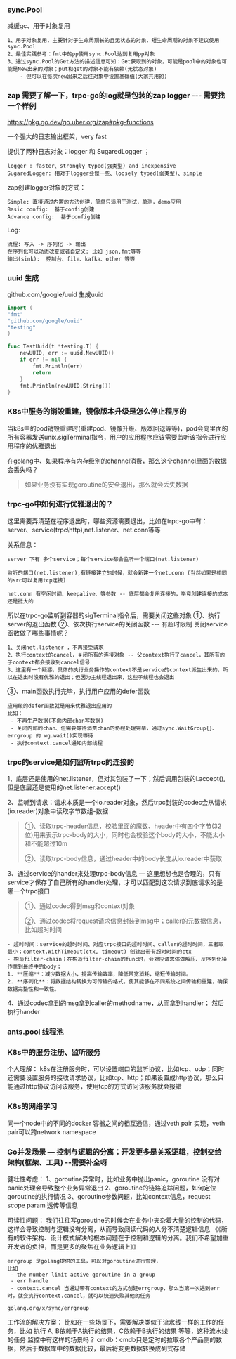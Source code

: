 

### sync.Pool
减缓gc、用于对象复用
```text
1、用于对象复用，主要针对于生命周期长的且无状态的对象，短生命周期的对象不建议使用sync.Pool
2、最佳实践参考：fmt中的pp使用sync.Pool达到复用pp对象
3、通过sync.Pool的Get方法的描述信息可知：Get获取到的对象，可能是pool中的对象也可能是New出来的对象；put和get的对象不能有依赖(无状态对象)
    - 但可以在每次new出来之后往对象中设置基础值(大家共用的)
```

### zap 需要了解一下，trpc-go的log就是包装的zap logger --- 需要找一个样例
https://pkg.go.dev/go.uber.org/zap#pkg-functions

一个强大的日志输出框架，very fast

提供了两种日志对象：logger 和 SugaredLogger ；
```text
logger : faster、strongly typed(强类型) and inexpensive
SugaredLogger: 相对于logger会慢一些、loosely typed(弱类型)、simple
```

zap创建logger对象的方式：
```text
Simple: 直接通过内置的方法创建，简单只适用于测试，单测，demo应用
Basic config:  基于config创建
Advance config:  基于config创建
```

Log:
```text
流程: 写入 -> 序列化 -> 输出
在序列化可以动态改变或者自定义: 比如 json,fmt等等
输出(sink):  控制台、file、kafka、other 等等
```


### uuid 生成
github.com/google/uuid 生成uuid
```go
import (
"fmt"
"github.com/google/uuid"
"testing"
)

func TestUuid(t *testing.T) {
    newUUID, err := uuid.NewUUID()
    if err != nil {
		fmt.Println(err)
        return
    }
    fmt.Println(newUUID.String())
}
```

### K8s中服务的销毁重建，镜像版本升级是怎么停止程序的
当k8s中的pod销毁重建时(重建pod、镜像升级、版本回退等等)，pod会向里面的所有容器发送unix.sigTerminal指令，用户的应用程序应该需要监听该指令进行应用程序的优雅退出

在golang中、如果程序有内存级别的channel消费，那么这个channel里面的数据会丢失吗？
> 如果业务没有实现goroutine的安全退出，那么就会丢失数据


### trpc-go中如何进行优雅退出的？
这里需要弄清楚在程序退出时，哪些资源需要退出，比如在trpc-go中有：server、service(trpc\http),net.listener、net.conn等等

关系信息：
```text
server 下有 多个service；每个service都会监听一个端口(net.listener)

监听的端口(net.listener),有链接建立的时候，就会新建一个net.conn (当然如果是相同的src可以复用tcp连接)

net.conn 有空闲时间、keepalive、等参数 -- 底层都会复用连接的，毕竟创建连接的成本还是挺大的
```

所以在trpc-go监听到容器的sigTerminal指令后，需要关闭这些对象
①、执行server的退出函数
②、依次执行service的关闭函数  --- 有超时限制
   关闭service函数做了哪些事情呢？
```text
1、关闭net.listener ，不再接受请求
2、执行context的cancel，关闭所有的连接对象 -- 父context执行了cancel，其所有的子context都会接收到cancel信号
3、这里有一个疑惑，具体的执行业务操作的context不是service的context派生出来的，所以在退出时没有优雅的退出；但因为主线程退出来，这些子线程也会退出
```
③、main函数执行完毕，执行用户应用的defer函数
```text
应用级的defer函数就是用来优雅退出应用的
比如：
 - 不再生产数据(不向内部chan写数据)
 - 关闭内部的chan、但需要等待消费chan的协程处理完毕，通过sync.WaitGroup{}、errgroup 的 wg.wait()实现等待
 - 执行context.cancel通知内部线程
```

### trpc的service是如何监听trpc的连接的

1、底层还是使用的net.listener，但对其包装了一下；然后调用包装的l.accept(),但是底层还是使用的net.listener.accept()

2、监听到请求：请求本质是一个io.reader对象，然后trpc封装的codec会从请求(io.reader)对象中读取字节数组-数据
> ①、读取trpc-header信息，校验里面的魔数、header中有四个字节(32位)用来表示trpc-body的大小，同时也会校验这个body的大小，不能太小和不能超过10m
>
> ②、读取trpc-body信息，通过header中的body长度从io.reader中获取

3、通过service的hander来处理trpc-body信息 — 这里想想也是合理的，只有service才保存了自己所有的handler处理，才可以匹配到这次请求到底请求的是哪一个trpc接口
> ①、通过codec得到msg和context对象
> 
> ②、通过codec将request请求信息封装到msg中；caller的元数据信息，比如超时时间
```text
- 超时时间：service的超时时间、对应trpc接口的超时时间、caller的超时时间，三者取最小；context.WithTimeout(ctx, timeout) 创建出带有超时时间的ctx
- 构造filter-chain；在构造filter-chain的func时，会对应请求体做解压、反序列化操作拿到最终中的body；
1. **压缩**：减少数据大小，提高传输效率，降低带宽消耗，缩短传输时间。
2. **序列化**：将数据结构转换为可传输的格式，使其能够在不同系统之间传输和重建，确保数据完整性和一致性。
```

4、通过codec拿到的msg拿到caller的methodname，从而拿到handler； 然后执行hander


### ants.pool 线程池


### K8s中的服务注册、监听服务
个人理解： k8s在注册服务时，可以设置端口的监听协议，比如tcp、udp；同时还需要设置服务的接收请求协议，比如tcp、http；如果设置成http协议，那么只能通过http协议访问该服务，使用tcp的方式访问该服务就会报错

### K8s的网络学习
同一个node中的不同的docker 容器之间的相互通信，通过veth pair 实现，veth pair可以跨network namespace

### Go并发场景 — 控制与逻辑的分离；开发更多是关系逻辑，控制交给架构(框架、工具)  --需要补全呀 
健壮性考虑：
1、goroutine异常时，比如业务中抛出panic，goroutine 没有对panic处理会导致整个业务异常退出
2、goroutine的链路追踪问题，如何定位goroutine的执行情况
3、goroutine参数问题，比如context信息，request scope param 透传等信息

可读性问题：
我们往往写goroutine的时候会在业务中夹杂着大量的控制的代码，这样会导致控制与逻辑没有分离，从而导致阅读代码的人分不清楚逻辑信息
《《所有的软件架构、设计模式解决的根本问题在于控制和逻辑的分离。我们不希望加重开发者的负担，而是更多的聚焦在业务逻辑上》》

```text
errgroup 是golang提供的工具，可以对goroutine进行管理，
比如
 - the number limit active goroutine in a group
 - err handle
 - context.cancel 当通过带有context的方式创建errgroup，那么当第一次遇到err时，就会执行context.cancel，就可以快速失败其他的任务
 
golang.org/x/sync/errgroup
```

工作流的解决方案：
比如在一些场景下，需要解决类似于流水线一样的工作的任务，比如 执行 A, B依赖于A执行的结果，C依赖于B执行的结果 等等，这种流水线的任务
监控中有这样的场景吗？
cmdb：cmdb只是定时的拉取各个产品侧的数据，然后于数据库中的数据比较，最后将变更数据转换成列式存储


